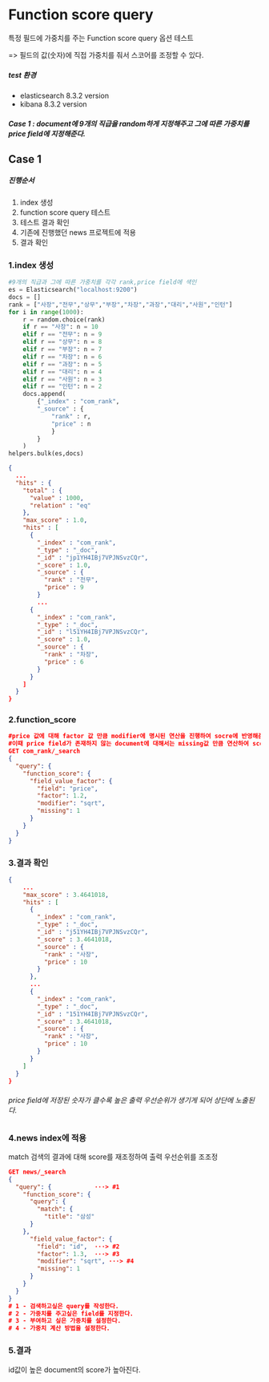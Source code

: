 # Function score query

특정 필드에 가중치를 주는 Function score query 옵션 테스트

=> 필드의 값(숫자)에 직접 가중치를 줘서 스코어를 조정할 수 있다.

##### test 환경

- elasticsearch 8.3.2 version
- kibana 8.3.2 version

##### Case 1 : document에 9개의 직급을 random하게 지정해주고 그에 따른 가중치를 price field에 지정해준다.

## Case 1

##### 진행순서

1. index 생성
2. function score query 테스트
3. 테스트 결과 확인
4. 기존에 진행했던 news 프로젝트에 적용
5. 결과 확인

### 1.index 생성

```python
#9개의 직급과 그에 따른 가중치를 각각 rank,price field에 색인
es = Elasticsearch("localhost:9200")
docs = []
rank = ["사장","전무","상무","부장","차장","과장","대리","사원","인턴"]
for i in range(1000):
    r = random.choice(rank)
    if r == "사장": n = 10
    elif r == "전무": n = 9
    elif r == "상무": n = 8
    elif r == "부장": n = 7
    elif r == "차장": n = 6
    elif r == "과장": n = 5
    elif r == "대리": n = 4
    elif r == "사원": n = 3
    elif r == "인턴": n = 2
    docs.append(
        {"_index" : "com_rank",
        "_source" : {
            "rank" : r,
            "price" : n
            }
        }
    )
helpers.bulk(es,docs)
```

```json
{
  ...
  "hits" : {
    "total" : {
      "value" : 1000,
      "relation" : "eq"
    },
    "max_score" : 1.0,
    "hits" : [
      {
        "_index" : "com_rank",
        "_type" : "_doc",
        "_id" : "jp1YH4IBj7VPJNSvzCQr",
        "_score" : 1.0,
        "_source" : {
          "rank" : "전무",
          "price" : 9
        }
		...
      {
        "_index" : "com_rank",
        "_type" : "_doc",
        "_id" : "l51YH4IBj7VPJNSvzCQr",
        "_score" : 1.0,
        "_source" : {
          "rank" : "차장",
          "price" : 6
        }
      }
    ]
  }
}

```

### 2.function_score

```json
#price 값에 대해 factor 값 만큼 modifier에 명시된 연산을 진행하여 socre에 반영해준다.
#이때 price field가 존재하지 않는 document에 대해서는 missing값 만큼 연산하여 score에 반영해준다.
GET com_rank/_search
{
  "query": {
    "function_score": {
      "field_value_factor": {
        "field": "price",
        "factor": 1.2,
        "modifier": "sqrt",
        "missing": 1
      }
    }
  }
}
```

### 3.결과 확인

```json
{
	...
    "max_score" : 3.4641018,
    "hits" : [
      {
        "_index" : "com_rank",
        "_type" : "_doc",
        "_id" : "j51YH4IBj7VPJNSvzCQr",
        "_score" : 3.4641018,
        "_source" : {
          "rank" : "사장",
          "price" : 10
        }
      },
      ...
      {
        "_index" : "com_rank",
        "_type" : "_doc",
        "_id" : "151YH4IBj7VPJNSvzCQr",
        "_score" : 3.4641018,
        "_source" : {
          "rank" : "사장",
          "price" : 10
        }
      }
    ]
  }
}

```

###### price field에 저장된 숫자가 클수록 높은 출력 우선순위가 생기게 되어 상단에 노출된다.

### 4.news index에 적용

match 검색의 결과에 대해 score를 재조정하여 출력 우선순위를 조조정 

```json
GET news/_search
{
  "query": {			···> #1
    "function_score": {
      "query": {
        "match": {
          "title": "삼성"
      }
    },
      "field_value_factor": {
        "field": "id",	···> #2
        "factor": 1.3,	···> #3
        "modifier": "sqrt", ···> #4
        "missing": 1
      }
    }
  }
}
# 1 - 검색하고싶은 query를 작성한다.
# 2 - 가중치를 주고싶은 field를 지정한다.
# 3 - 부여하고 싶은 가중치를 설정한다.
# 4 - 가중치 계산 방법을 설정한다.

```

### 5.결과

id값이 높은 document의 score가 높아진다.

